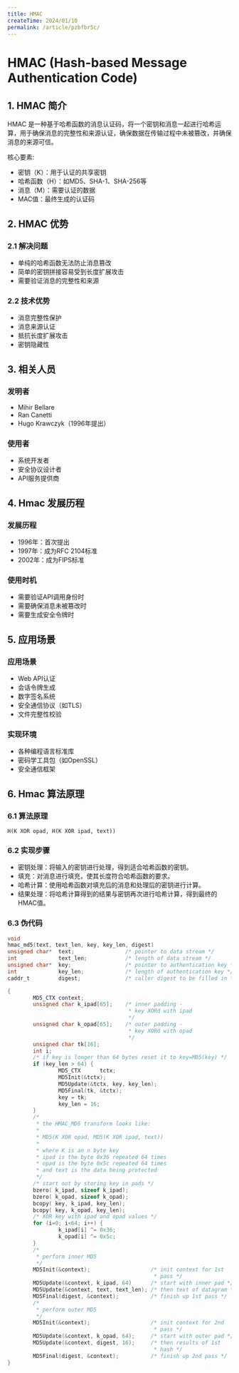 ```yaml
---
title: HMAC
createTime: 2024/01/10
permalink: /article/pzbfbr5c/
---
```


# HMAC (Hash-based Message Authentication Code)

## 1. HMAC 简介
HMAC 是一种基于哈希函数的消息认证码，将一个密钥和消息一起进行哈希运算，用于确保消息的完整性和来源认证，确保数据在传输过程中未被篡改，并确保消息的来源可信。

核心要素: 
- 密钥（K）：用于认证的共享密钥
- 哈希函数（H）：如MD5、SHA-1、SHA-256等
- 消息（M）：需要认证的数据
- MAC值：最终生成的认证码

## 2. HMAC 优势

### 2.1 解决问题
- 单纯的哈希函数无法防止消息篡改
- 简单的密钥拼接容易受到长度扩展攻击
- 需要验证消息的完整性和来源

### 2.2 技术优势
- 消息完整性保护
- 消息来源认证
- 抵抗长度扩展攻击
- 密钥隐藏性

## 3. 相关人员

### 发明者
- Mihir Bellare
- Ran Canetti
- Hugo Krawczyk（1996年提出）

### 使用者
- 系统开发者
- 安全协议设计者
- API服务提供商

## 4. Hmac 发展历程

### 发展历程
- 1996年：首次提出
- 1997年：成为RFC 2104标准
- 2002年：成为FIPS标准

### 使用时机
- 需要验证API调用身份时
- 需要确保消息未被篡改时
- 需要生成安全令牌时

## 5. 应用场景

### 应用场景
- Web API认证
- 会话令牌生成
- 数字签名系统
- 安全通信协议（如TLS）
- 文件完整性校验

### 实现环境
- 各种编程语言标准库
- 密码学工具包（如OpenSSL）
- 安全通信框架

## 6. Hmac 算法原理

### 6.1 算法原理
`H(K XOR opad, H(K XOR ipad, text))`

### 6.2 实现步骤

- 密钥处理：将输入的密钥进行处理，得到适合哈希函数的密钥。
- 填充：对消息进行填充，使其长度符合哈希函数的要求。
- 哈希计算：使用哈希函数对填充后的消息和处理后的密钥进行计算。
- 结果处理：将哈希计算得到的结果与密钥再次进行哈希计算，得到最终的HMAC值。

### 6.3 伪代码
```c
void
hmac_md5(text, text_len, key, key_len, digest)
unsigned char*  text;                /* pointer to data stream */
int             text_len;            /* length of data stream */
unsigned char*  key;                 /* pointer to authentication key */
int             key_len;             /* length of authentication key */
caddr_t         digest;              /* caller digest to be filled in */

{
        MD5_CTX context;
        unsigned char k_ipad[65];    /* inner padding -
                                      * key XORd with ipad
                                      */
        unsigned char k_opad[65];    /* outer padding -
                                      * key XORd with opad
                                      */
        unsigned char tk[16];
        int i;
        /* if key is longer than 64 bytes reset it to key=MD5(key) */
        if (key_len > 64) {
                MD5_CTX      tctx;
                MD5Init(&tctx);
                MD5Update(&tctx, key, key_len);
                MD5Final(tk, &tctx);
                key = tk;
                key_len = 16;
        }
        /*
         * the HMAC_MD5 transform looks like:
         *
         * MD5(K XOR opad, MD5(K XOR ipad, text))
         *
         * where K is an n byte key
         * ipad is the byte 0x36 repeated 64 times
         * opad is the byte 0x5c repeated 64 times
         * and text is the data being protected
         */
        /* start out by storing key in pads */
        bzero( k_ipad, sizeof k_ipad);
        bzero( k_opad, sizeof k_opad);
        bcopy( key, k_ipad, key_len);
        bcopy( key, k_opad, key_len);
        /* XOR key with ipad and opad values */
        for (i=0; i<64; i++) {
                k_ipad[i] ^= 0x36;
                k_opad[i] ^= 0x5c;
        }
        /*
         * perform inner MD5
         */
        MD5Init(&context);                   /* init context for 1st
                                              * pass */
        MD5Update(&context, k_ipad, 64)      /* start with inner pad */
        MD5Update(&context, text, text_len); /* then text of datagram */
        MD5Final(digest, &context);          /* finish up 1st pass */
        /*
         * perform outer MD5
         */
        MD5Init(&context);                   /* init context for 2nd
                                              * pass */
        MD5Update(&context, k_opad, 64);     /* start with outer pad */
        MD5Update(&context, digest, 16);     /* then results of 1st
                                              * hash */
        MD5Final(digest, &context);          /* finish up 2nd pass */
}
```